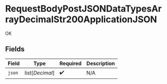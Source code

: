 # RequestBodyPostJSONDataTypesArrayDecimalStr200ApplicationJSON

OK


## Fields

| Field              | Type               | Required           | Description        |
| ------------------ | ------------------ | ------------------ | ------------------ |
| `json`             | list[*Decimal*]    | :heavy_check_mark: | N/A                |